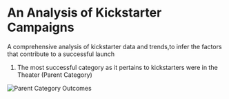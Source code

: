 # An Analysis of Kickstarter Campaigns
A comprehensive analysis of kickstarter data and trends,to infer the factors that contribute to a successful launch

1. The most successful category as it pertains to kickstarters were in the Theater (Parent Category)

![Parent Category Outcomes](Kickstarter-analysis/to/"Parent_Category_Outcomes.png")
